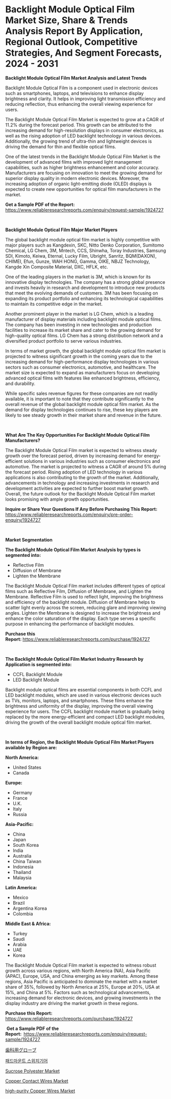 <p><h1>Backlight Module Optical Film Market Size, Share & Trends Analysis Report By Application, Regional Outlook, Competitive Strategies, And Segment Forecasts, 2024 - 2031</h1></p><p><strong>Backlight Module Optical Film Market Analysis and Latest Trends</strong></p>
<p><p>Backlight Module Optical Film is a component used in electronic devices such as smartphones, laptops, and televisions to enhance display brightness and clarity. It helps in improving light transmission efficiency and reducing reflection, thus enhancing the overall viewing experience for users.</p><p>The Backlight Module Optical Film Market is expected to grow at a CAGR of 11.2% during the forecast period. This growth can be attributed to the increasing demand for high-resolution displays in consumer electronics, as well as the rising adoption of LED backlight technology in various devices. Additionally, the growing trend of ultra-thin and lightweight devices is driving the demand for thin and flexible optical films.</p><p>One of the latest trends in the Backlight Module Optical Film Market is the development of advanced films with improved light management capabilities, such as higher brightness enhancement and color accuracy. Manufacturers are focusing on innovation to meet the growing demand for superior display quality in modern electronic devices. Moreover, the increasing adoption of organic light-emitting diode (OLED) displays is expected to create new opportunities for optical film manufacturers in the market.</p></p>
<p><strong>Get a Sample PDF of the Report:&nbsp;</strong> <a href="https://www.reliableresearchreports.com/enquiry/request-sample/1924727">https://www.reliableresearchreports.com/enquiry/request-sample/1924727</a></p>
<p>&nbsp;</p>
<p><strong>Backlight Module Optical Film Major Market Players</strong></p>
<p><p>The global backlight module optical film market is highly competitive with major players such as Kangdexin, SKC, Nitto Denko Corporation, Sumitomo Chemical, LG Chem, 3M, Mntech, CCS, Shinwha, Toray Industries, Samsung SDI, Kimoto, Keiwa, Eternal, Lucky Film, Ubright, Sanritz, BQM(DAXON), CHIMEI, Efun, Gunze, WAH HONG, Gamma, OIKE, NBJZ Technology, Kangde Xin Composite Material, DXC, HFLK, etc.</p><p>One of the leading players in the market is 3M, which is known for its innovative display technologies. The company has a strong global presence and invests heavily in research and development to introduce new products that meet the evolving demands of customers. 3M has been focusing on expanding its product portfolio and enhancing its technological capabilities to maintain its competitive edge in the market.</p><p>Another prominent player in the market is LG Chem, which is a leading manufacturer of display materials including backlight module optical films. The company has been investing in new technologies and production facilities to increase its market share and cater to the growing demand for high-quality optical films. LG Chem has a strong distribution network and a diversified product portfolio to serve various industries.</p><p>In terms of market growth, the global backlight module optical film market is projected to witness significant growth in the coming years due to the increasing demand for high-performance display technologies in various sectors such as consumer electronics, automotive, and healthcare. The market size is expected to expand as manufacturers focus on developing advanced optical films with features like enhanced brightness, efficiency, and durability.</p><p>While specific sales revenue figures for these companies are not readily available, it is important to note that they contribute significantly to the overall revenue of the global backlight module optical film market. As the demand for display technologies continues to rise, these key players are likely to see steady growth in their market share and revenue in the future.</p></p>
<p>&nbsp;</p>
<p><strong>What Are The Key Opportunities For Backlight Module Optical Film Manufacturers?</strong></p>
<p><p>The Backlight Module Optical Film market is expected to witness steady growth over the forecast period, driven by increasing demand for energy-efficient solutions in various industries such as consumer electronics and automotive. The market is projected to witness a CAGR of around 5% during the forecast period. Rising adoption of LED technology in various applications is also contributing to the growth of the market. Additionally, advancements in technology and increasing investments in research and development activities are expected to further boost market growth. Overall, the future outlook for the Backlight Module Optical Film market looks promising with ample growth opportunities.</p></p>
<p><strong>Inquire or Share Your Questions If Any Before Purchasing This Report:</strong> <a href="https://www.reliableresearchreports.com/enquiry/pre-order-enquiry/1924727">https://www.reliableresearchreports.com/enquiry/pre-order-enquiry/1924727</a></p>
<p>&nbsp;</p>
<p><strong>Market Segmentation</strong></p>
<p><strong>The Backlight Module Optical Film Market Analysis by types is segmented into:</strong></p>
<p><ul><li>Reflective Film</li><li>Diffusion of Membrane</li><li>Lighten the Membrane</li></ul></p>
<p><p>The Backlight Module Optical Film market includes different types of optical films such as Reflective Film, Diffusion of Membrane, and Lighten the Membrane. Reflective Film is used to reflect light, improving the brightness and efficiency of the backlight module. Diffusion of Membrane helps to scatter light evenly across the screen, reducing glare and improving viewing angles. Lighten the Membrane is designed to increase the brightness and enhance the color saturation of the display. Each type serves a specific purpose in enhancing the performance of backlight modules.</p></p>
<p><strong>Purchase this Report:&nbsp;</strong><a href="https://www.reliableresearchreports.com/purchase/1924727">https://www.reliableresearchreports.com/purchase/1924727</a></p>
<p>&nbsp;</p>
<p><strong>The Backlight Module Optical Film Market Industry Research by Application is segmented into:</strong></p>
<p><ul><li>CCFL Backlight Module</li><li>LED Backlight Module</li></ul></p>
<p><p>Backlight module optical films are essential components in both CCFL and LED backlight modules, which are used in various electronic devices such as TVs, monitors, laptops, and smartphones. These films enhance the brightness and uniformity of the display, improving the overall viewing experience for users. The CCFL backlight module market is gradually being replaced by the more energy-efficient and compact LED backlight modules, driving the growth of the overall backlight module optical film market.</p></p>
<p>&nbsp;</p>
<p><strong>In terms of Region, the Backlight Module Optical Film Market Players available by Region are:</strong></p>
<p>
    <p> <strong> North America: </strong>
        <ul>
            <li>United States</li>
            <li>Canada</li>
        </ul>
        </p> 
    <p> <strong> Europe: </strong>
        <ul>
            <li>Germany</li>
            <li>France</li>
            <li>U.K.</li>
            <li>Italy</li>
            <li>Russia</li>
        </ul>
        </p> 
    <p> <strong> Asia-Pacific: </strong>
        <ul>
            <li>China</li>
            <li>Japan</li>
            <li>South Korea</li>
            <li>India</li>
            <li>Australia</li>
            <li>China Taiwan</li>
            <li>Indonesia</li>
            <li>Thailand</li>
            <li>Malaysia</li>
        </ul>
        </p> 
    <p> <strong> Latin America: </strong>
        <ul>
            <li>Mexico</li>
            <li>Brazil</li>
            <li>Argentina Korea</li>
            <li>Colombia</li>
        </ul>
        </p> 
    <p> <strong> Middle East & Africa: </strong>
        <ul>
            <li>Turkey</li>
            <li>Saudi</li>
            <li>Arabia</li>
            <li>UAE</li>
            <li>Korea</li>
        </ul>
    </p>
    </p>
<p><p>The Backlight Module Optical Film market is expected to witness robust growth across various regions, with North America (NA), Asia Pacific (APAC), Europe, USA, and China emerging as key markets. Among these regions, Asia Pacific is anticipated to dominate the market with a market share of 35%, followed by North America at 25%, Europe at 20%, USA at 15%, and China at 5%. Factors such as technological advancements, increasing demand for electronic devices, and growing investments in the display industry are driving the market growth in these regions.</p></p>
<p><strong>Purchase this Report: </strong><a href="https://www.reliableresearchreports.com/purchase/1924727">https://www.reliableresearchreports.com/purchase/1924727</a></p>
<p>&nbsp;<strong>Get a Sample PDF of the Report:&nbsp;&nbsp;</strong><a href="https://www.reliableresearchreports.com/enquiry/request-sample/1924727">https://www.reliableresearchreports.com/enquiry/request-sample/1924727</a></p>
<p><strong></strong></p>
<p><p><a href="https://medium.com/@js15987/%E3%83%87%E3%83%B3%E3%82%BF%E3%83%AB%E3%82%B0%E3%83%AD%E3%83%BC%E3%83%96%E5%B8%82%E5%A0%B4-2031%E5%B9%B4%E3%81%BE%E3%81%A7%E3%81%AE%E6%88%90%E5%8A%9F%E3%81%99%E3%82%8B%E3%83%93%E3%82%B8%E3%83%8D%E3%82%B9%E6%88%A6%E7%95%A5%E3%81%AE%E9%8D%B5-29c288b87474">歯科用グローブ</a></p><p><a href="https://medium.com/@bixlfnpgdrqkjy8/%ED%8C%A8%EB%93%9C%EB%A7%88%EC%9A%B4%ED%8A%B8-%EC%8A%A4%EC%9C%84%EC%B9%98%EA%B8%B0%EC%96%B4-%EC%8B%9C%EC%9E%A5-%EC%A0%90%EC%9C%A0%EC%9C%A8-%EB%B3%80%ED%99%94-%EB%B0%8F-%EC%8B%9C%EC%9E%A5-%EC%84%B1%EC%9E%A5-%ED%8A%B8%EB%A0%8C%EB%93%9C-2024-2031-7781bf75ad63">패드마운트 스위치기어</a></p><p><a href="https://view.publitas.com/reportprime-1/sucrose-polyester-market-size-focuses-on-market-dynamics-in-depth-analysis-and-future-projections-of-its-market-forecasted-for-period-from-2024-to-2031/">Sucrose Polyester Market</a></p><p><a href="https://natural-crush-b99.notion.site/Copper-Contact-Wires-Market-Offers-Provide-Insightful-Data-for-the-Time-Period-from-2024-to-2031-and-8e4e4038b4b24253a41bd83bd91e24dd">Copper Contact Wires Market</a></p><p><a href="https://zircon-bluebell-299.notion.site/high-purity-Copper-Wires-Market-Insights-Market-Players-and-Forecast-Till-2031-b80c917fed2741009374d5617187c17e">high-purity Copper Wires Market</a></p></p>